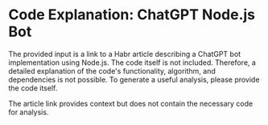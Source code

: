 # Code Explanation: ChatGPT Node.js Bot

The provided input is a link to a Habr article describing a ChatGPT bot implementation using Node.js.  The code itself is not included.  Therefore, a detailed explanation of the code's functionality, algorithm, and dependencies is not possible.  To generate a useful analysis, please provide the code itself.

The article link provides context but does not contain the necessary code for analysis.